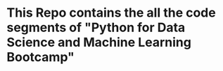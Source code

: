 # This Repo contains the all the code segments of "Python for Data Science and Machine Learning Bootcamp"
